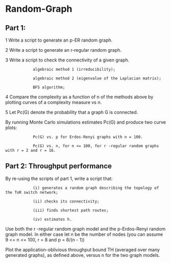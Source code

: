 # Random-Graph

## Part 1:

  1 Write a script to generate an p-ER random graph.
  
  2 Write a script to generate an r-regular random graph.
  
  3 Write a script to check the connectivity of a given graph.
  
                algebraic method 1 (irreducibility);
                
                algebraic method 2 (eigenvalue of the Laplacian matrix);
                
                BFS algorithm;
                
  4 Compare the complexity as a function of n of the methods above by plotting curves of a complexity measure vs n.
  
  5 Let Pc(G) denote the probability that a graph G is connected.

  By running Monte Carlo simulations estimates Pc(G) and produce two curve plots:
  
                Pc(G) vs. p for Erdos-Renyi graphs with n = 100.
                
                Pc(G) vs. n, for n <= 100, for r -regular random graphs with r = 2 and r = 16.
                
## Part 2: Throughput performance

  By re-using the scripts of part 1, write a script that: 
  
                (i) generates a random graph describing the topology of the ToR switch network; 
                
                (ii) checks its connectivity; 
                
                (iii) finds shortest path routes; 
                
                (iv) estimates h.
                
  Use both the r -regular random graph model and the p-Erdos-Renyi random graph model. In either case let n be the number of nodes 
  (you can assume 9 <= n <= 100, r = 8 and p = 8/(n - 1)) 
  
  Plot the application-oblivious throughput bound TH (averaged over many generated graphs), as defined above, versus n for the two graph models.
